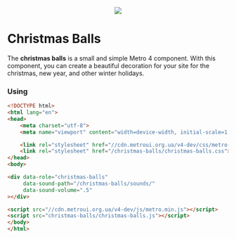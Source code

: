 <p align="center">

<img src="https://metroui.org.ua/images/christmas-balls.png">

</p>

# Christmas Balls

The **christmas balls** is a small and simple Metro 4 component. 
With this component, you can create a beautiful decoration for your site for the christmas, new year, and other winter holidays.

### Using

```html
<!DOCTYPE html>
<html lang="en">
<head>
    <meta charset="utf-8">
    <meta name="viewport" content="width=device-width, initial-scale=1.0, maximum-scale=1.0, user-scalable=no">

    <link rel="stylesheet" href="//cdn.metroui.org.ua/v4-dev/css/metro-all.min.css">
    <link rel="stylesheet" href="/christmas-balls/christmas-balls.css">
</head>
<body>

<div data-role="christmas-balls" 
     data-sound-path="/christmas-balls/sounds/"
     data-sound-volume=".5"
></div>

<script src="//cdn.metroui.org.ua/v4-dev/js/metro.min.js"></script>
<script src="christmas-balls/christmas-balls.js"></script>
</body>
</html>

```